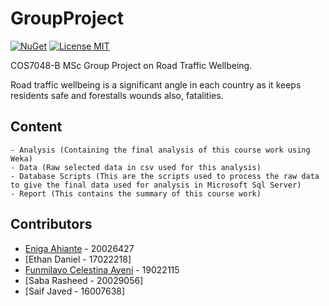 # GroupProject
[![NuGet](https://img.shields.io/badge/nuget-v1.0.0-blue)](https://www.nuget.org/packages/NubanLibrary)
[![License MIT](https://img.shields.io/badge/license-MIT-green.svg)](https://opensource.org/licenses/MIT)

COS7048-B MSc Group Project on Road Traffic Wellbeing. 

Road traffic wellbeing is a significant angle in each country as it keeps residents safe and forestalls wounds also, fatalities.

## Content
```
- Analysis (Containing the final analysis of this course work using Weka)
- Data (Raw selected data in csv used for this analysis)
- Database Scripts (This are the scripts used to process the raw data to give the final data used for analysis in Microsoft Sql Server)
- Report (This contains the summary of this course work)
```

## Contributors

* [Eniga Ahiante](https://github.com/eniga) - 20026427
* [Ethan Daniel - 17022218]
* [Funmilayo Celestina Ayeni](https://github.com/Celestina-ayeni) - 19022115
* [Saba Rasheed - 20029056]
* [Saif Javed - 16007638]
